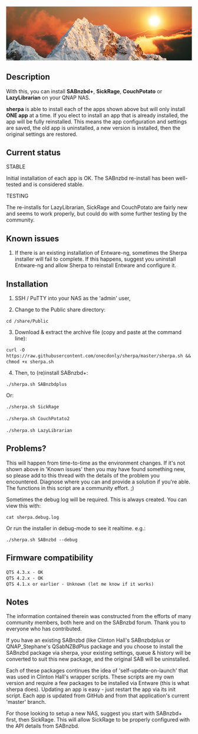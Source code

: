 ![icon](images/sherpa.wide.png)

## Description

With this, you can install **SABnzbd+**, **SickRage**, **CouchPotato** or **LazyLibrarian** on your QNAP NAS.

**sherpa** is able to install each of the apps shown above but will only install **ONE app** at a time. If you elect to install an app that is already installed, the app will be fully reinstalled. This means the app configuration and settings are saved, the old app is uninstalled, a new version is installed, then the original settings are restored.


## Current status

STABLE

Initial installation of each app is OK. The SABnzbd re-install has been well-tested and is considered stable.

TESTING

The re-installs for LazyLibrarian, SickRage and CouchPotato are fairly new and seems to work properly, but could do with some further testing by the community.


## Known issues

1) If there is an existing installation of Entware-ng, sometimes the Sherpa installer will fail to complete. If this happens, suggest you uninstall Entware-ng and allow Sherpa to reinstall Entware and configure it.


## Installation

1) SSH / PuTTY into your NAS as the 'admin' user,

2) Change to the Public share directory:

```
cd /share/Public
```

3) Download & extract the archive file (copy and paste at the command line):

```
curl -O https://raw.githubusercontent.com/onecdonly/sherpa/master/sherpa.sh && chmod +x sherpa.sh
```

4) Then, to (re)install SABnzbd+:

```
./sherpa.sh SABnzbdplus
```

Or:

```
./sherpa.sh SickRage

./sherpa.sh CouchPotato2

./sherpa.sh LazyLibrarian
```

## Problems?

This will happen from time-to-time as the environment changes. If it's not shown above in 'Known issues' then you may have found something new, so please add to this thread with the details of the problem you encountered. Diagnose where you can and provide a solution if you're able. The functions in this script are a community effort. ;)

Sometimes the debug log will be required. This is always created. You can view this with:

```
cat sherpa.debug.log
```

Or run the installer in debug-mode to see it realtime. e.g.:

```
./sherpa.sh SABnzbd --debug
```

## Firmware compatibility

    QTS 4.3.x - OK
    QTS 4.2.x - OK
    QTS 4.1.x or earlier - Unknown (let me know if it works)


## Notes

The information contained therein was constructed from the efforts of many community members, both here and on the SABnzbd forum. Thank you to everyone who has contributed.

If you have an existing SABnzbd (like Clinton Hall's SABnzbdplus or QNAP_Stephane's QSabNZBdPlus package and you choose to install the SABnzbd package via sherpa, your existing settings, queue & history will be converted to suit this new package, and the original SAB will be uninstalled.

Each of these packages continues the idea of 'self-update-on-launch' that was used in Clinton Hall's wrapper scripts. These scripts are my own version and require a few packages to be installed via Entware (this is what sherpa does). Updating an app is easy - just restart the app via its init script. Each app is updated from GitHub and from that application's current 'master' branch.

For those looking to setup a new NAS, suggest you start with SABnzbd+ first, then SickRage. This will allow SickRage to be properly configured with the API details from SABnzbd.
